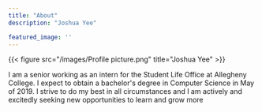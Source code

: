 ```yaml
---
title: "About"
description: "Joshua Yee"

featured_image: ''
---
```

{{< figure src="/images/Profile picture.png" title="Joshua Yee" >}}

I am a senior working as an intern for the Student Life Office at Allegheny College. I expect to obtain a bachelor's degree in Computer Science in May of 2019. I strive to do my best in all circumstances and I am actively and excitedly seeking new opportunities to learn and grow more
